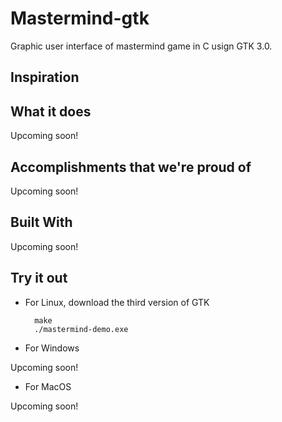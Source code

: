 # Mastermind-gtk

Graphic user interface of mastermind game in C usign GTK 3.0.

## Inspiration

## What it does

Upcoming soon!

## Accomplishments that we're proud of

Upcoming soon!

## Built With

Upcoming soon!

## Try it out

* For Linux, download the third version of GTK 

        make
        ./mastermind-demo.exe
  
* For Windows

Upcoming soon!

* For MacOS

Upcoming soon!
